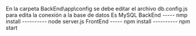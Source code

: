 En la carpeta BackEnd\app\config se debe editar el archivo db.config.js para edita la conexión a la base de datos
Es MySQL
BackEnd  ----- nmp install ---------- node server.js
FrontEnd ----- npm install ---------- npm start